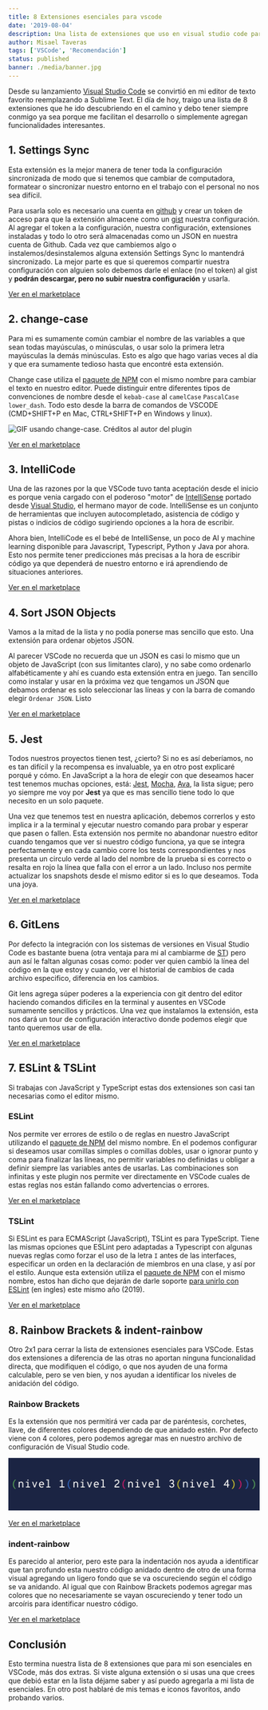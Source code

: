 ```yaml
---
title: 8 Extensiones esenciales para vscode
date: '2019-08-04'
description: Una lista de extensiones que uso en visual studio code para facilitar mi desarrollo
author: Misael Taveras
tags: ['VSCode', 'Recomendación']
status: published
banner: ./media/banner.jpg
---
```


Desde su lanzamiento [Visual Studio Code][vscode] se convirtió en mi editor de texto favorito reemplazando a Sublime Text. El día de hoy, traigo una lista de 8 extensiones que he ido descubriendo en el camino y debo tener siempre conmigo ya sea porque me facilitan el desarrollo o simplemente agregan funcionalidades interesantes.

## 1. Settings Sync

Esta extensión es la mejor manera de tener toda la configuración sincronizada de modo que si tenemos que cambiar de computadora, formatear o sincronizar nuestro entorno en el trabajo con el personal no nos sea difícil.

Para usarla solo es necesario una cuenta en [github][github] y crear un token de acceso para que la extensión almacene como un [gist][githubgist] nuestra configuración. Al agregar el token a la configuración, nuestra configuración, extensiones instaladas y todo lo otro será almacenadas como un JSON en nuestra cuenta de Github. Cada vez que cambiemos algo o instalemos/desinstalemos alguna extensión Settings Sync lo mantendrá sincronizado. La mejor parte es que si queremos compartir nuestra configuración con alguien solo debemos darle el enlace (no el token) al gist y **podrán descargar, pero no subir nuestra configuración** y usarla.

[Ver en el marketplace][SettingsSync]

## 2. change-case

Para mi es sumamente común cambiar el nombre de las variables a que sean todas mayúsculas, o minúsculas, o usar solo la primera letra mayúsculas la demás minúsculas. Esto es algo que hago varias veces al día y que era sumamente tedioso hasta que encontré esta extensión.

Change case utiliza el [paquete de NPM][ChangeCaseNPM] con el mismo nombre para cambiar el texto en nuestro editor. Puede distinguir entre diferentes tipos de convenciones de nombre desde el `kebab-case` al `camelCase` `PascalCase` `lower_dash`. Todo esto desde la barra de comandos de VSCODE (CMD+SHIFT+P en Mac, CTRL+SHIFT+P en Windows y linux).

![GIF usando change-case. Créditos al autor del plugin](https://cloud.githubusercontent.com/assets/2899448/10712456/3c5e29b6-7a9c-11e5-9ce4-7eb944889696.gif)

[Ver en el marketplace][ChangeCase]

## 3. IntelliCode

Una de las razones por la que VSCode tuvo tanta aceptación desde el inicio es porque venia cargado con el poderoso "motor" de [IntelliSense][IntelliSense] portado desde [Visual Studio][VisualStudio], el hermano mayor de code. IntelliSense es un conjunto de herramientas que incluyen autocompletado, asistencia de código y pistas o indicios de código sugiriendo opciones a la hora de escribir.

Ahora bien, IntelliCode es el bebé de IntelliSense, un poco de AI y machine learning disponible para Javascript, Typescript, Python y Java por ahora. Esto nos permite tener predicciones más precisas a la hora de escribir código ya que dependerá de nuestro entorno e irá aprendiendo de situaciones anteriores.

[Ver en el marketplace][IntelliCode]

## 4. Sort JSON Objects

Vamos a la mitad de la lista y no podía ponerse mas sencillo que esto. Una extensión para ordenar objetos JSON.

Al parecer VSCode no recuerda que un JSON es casi lo mismo que un objeto de JavaScript (con sus limitantes claro), y no sabe como ordenarlo alfabéticamente y ahí es cuando esta extensión entra en juego. Tan sencillo como instalar y usar en la próxima  vez que tengamos un JSON que debamos ordenar es solo seleccionar las líneas y con la barra de comando elegir `Ordenar JSON`. Listo

[Ver en el marketplace][SortJSON]

## 5. Jest

Todos nuestros proyectos tienen test, ¿cierto? Si no es así deberíamos, no es tan difícil y la recompensa es invaluable, ya en otro post explicaré porqué y cómo. En JavaScript a la hora de elegir con que deseamos hacer test tenemos muchas opciones, está: [Jest][JestIo], [Mocha][Mocha], [Ava][AVA], la lista sigue; pero yo siempre me voy por **Jest** ya que es mas sencillo tiene todo lo que necesito en un solo paquete.

Una vez que tenemos test en nuestra aplicación, debemos correrlos y esto implica ir a la terminal y ejecutar nuestro comando para probar y esperar que pasen o fallen. Esta extensión nos permite no abandonar nuestro editor cuando tengamos que ver si nuestro código funciona, ya que se integra perfectamente y en cada cambio corre los tests correspondientes y nos presenta un circulo verde al lado del nombre de la prueba si es correcto o resalta en rojo la línea que falla con el error a un lado. Incluso nos permite actualizar los snapshots desde el mismo editor si es lo que deseamos. Toda una joya.

[Ver en el marketplace][Jest]

## 6. GitLens

Por defecto la integración con los sistemas de versiones en Visual Studio Code es bastante buena (otra ventaja para mi al cambiarme de [ST][SublimeText]) pero aun así le faltan algunas cosas como: poder ver quien cambió la línea del código en la que estoy y cuando, ver el historial de cambios de cada archivo especifico, diferencia en los cambios.

Git lens agrega súper poderes a la experiencia con git dentro del editor haciendo comandos difíciles en la terminal y ausentes en VSCode sumamente sencillos y prácticos. Una vez que instalamos la extensión, esta nos dará un tour de configuración interactivo donde podemos elegir que tanto queremos usar de ella.

[Ver en el marketplace][GitLens]

## 7. ESLint & TSLint

Si trabajas con JavaScript y TypeScript estas dos extensiones son casi tan necesarias como el editor mismo.

### ESLint

Nos permite ver errores de estilo o de reglas en nuestro JavaScript utilizando el [paquete de NPM][EslintNPM] del mismo nombre. En el podemos configurar si deseamos usar comillas simples o comillas dobles, usar o ignorar punto y coma para finalizar las líneas, no permitir variables no definidas u obligar a definir siempre las variables antes de usarlas. Las combinaciones son infinitas y este plugin nos permite ver directamente en VSCode cuales de estas reglas nos están fallando como advertencias o errores.

[Ver en el marketplace][ESLint]

### TSLint

Si ESLint es para ECMAScript (JavaScript), TSLint es para TypeScript. Tiene las mismas opciones que ESLint pero adaptadas a Typescript con algunas nuevas reglas como forzar el uso de la letra `I` antes de las interfaces, especificar un orden en la declaración de miembros en una clase, y así por el estilo. Aunque esta extensión utiliza el [paquete de NPM][TSLintNPM] con el mismo nombre, estos han dicho que dejarán de darle soporte [para unirlo con ESLint][TSLintESLint] (en ingles) este mismo año (2019).

[Ver en el marketplace][TSLint]

## 8. Rainbow Brackets & indent-rainbow

Otro 2x1 para cerrar la lista de extensiones esenciales para VSCode. Estas dos extensiones a diferencia de las otras no aportan ninguna funcionalidad directa, que modifiquen el código, o que nos ayuden de una forma calculable, pero se ven bien, y nos ayudan a identificar los niveles de anidación del código.

### Rainbow Brackets

Es la extensión que nos permitirá ver cada par de paréntesis, corchetes, llave, de diferentes colores dependiendo de que anidado estén. Por defecto viene con 4 colores, pero podemos agregar mas en nuestro archivo de configuración de Visual Studio code.

![Ejemplo de Rainbow Brackets](media/rainbow-brackets.jpg)

[Ver en el marketplace][RainbowBrackets]

### indent-rainbow

Es parecido al anterior, pero este para la indentación nos ayuda a identificar que tan profundo esta nuestro código anidado dentro de otro de una forma visual agregando un ligero fondo que se va oscureciendo según el código se va anidando. Al igual que con Rainbow Brackets podemos agregar mas colores que no necesariamente se vayan oscureciendo y tener todo un arcoíris para identificar nuestro código.

[Ver en el marketplace][IndentRainbow]

##  Conclusión

Esto termina nuestra lista de 8 extensiones que para mi son esenciales en VSCode, más dos extras. Si viste alguna extensión o si usas una que crees que debió estar en la lista déjame saber y así puedo agregarla a mi lista de esenciales. En otro post hablaré de mis temas e iconos favoritos, ando probando varios.

[vscode]: https://code.visualstudio.com
[github]: https://github.com
[githubgist]: https://gist.github.com
[SettingsSync]: https://marketplace.visualstudio.com/items?itemName=Shan.code-settings-sync
[ChangeCase]: https://marketplace.visualstudio.com/items?itemName=wmaurer.change-case
[ChangeCaseNPM]: https://npmjs.org/package/change-case
[IntelliCode]: https://marketplace.visualstudio.com/items?itemName=VisualStudioExptTeam.vscodeintellicode
[IntelliSense]: https://code.visualstudio.com/docs/editor/intellisense
[VisualStudio]: https://visualstudio.microsoft.com
[SortJSON]: https://marketplace.visualstudio.com/items?itemName=richie5um2.vscode-sort-json
[JestIo]: https://jestjs.io
[AVA]: https://github.com/avajs/ava
[Mocha]: https://mochajs.org/
[Jest]: https://marketplace.visualstudio.com/items?itemName=Orta.vscode-jest
[GitLens]: https://marketplace.visualstudio.com/items?itemName=eamodio.gitlens
[SublimeText]: https://www.sublimetext.com
[EslintNPM]: https://npmjs.org/package/eslint
[ESLint]: https://marketplace.visualstudio.com/items?itemName=dbaeumer.vscode-eslint
[TSLint]: https://marketplace.visualstudio.com/items?itemName=ms-vscode.vscode-typescript-tslint-plugin
[TSLintNPM]: https://npmjs.org/package/tslint
[TSLintESLint]: https://medium.com/palantir/tslint-in-2019-1a144c2317a9
[RainbowBrackets]: https://marketplace.visualstudio.com/items?itemName=2gua.rainbow-brackets
[IndentRainbow]: https://marketplace.visualstudio.com/items?itemName=2gua.rainbow-brackets
